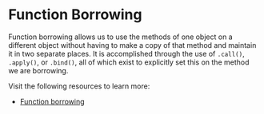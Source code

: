 # Function Borrowing

Function borrowing allows us to use the methods of one object on a different object without having to make a copy of that method and maintain it in two separate places. It is accomplished through the use of `.call()`, `.apply()`, or `.bind()`, all of which exist to explicitly set this on the method we are borrowing.

Visit the following resources to learn more:

- [Function borrowing](https://medium.com/@ensallee/function-borrowing-in-javascript-4bd671e9d7b4)
